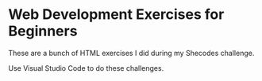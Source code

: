# Web Development Exercises for Beginners

These are a bunch of HTML exercises I did during my Shecodes challenge.


Use Visual Studio Code to do these challenges.
